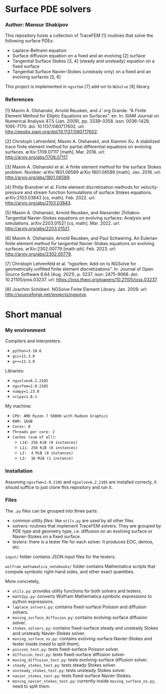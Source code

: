 # Surface PDE solvers
### Author: Mansur Shakipov
This repository hosts a collection of TraceFEM [1] routines that solve the following surface PDEs:
- Laplace-Beltrami equation
- Surface diffusion equation on a fixed and an evolving [2] surface
- Tangential Surface Stokes [3, 4] (steady and unsteady) equation on a fixed surface
- Tangential Surface Navier-Stokes (unsteady only) on a fixed and an evolving surfaces [5, 6]

This project is implemented in `ngsxfem` [7] add-on to `NGSolve` [8] library.

### References
[1] Maxim A. Olshanskii, Arnold Reusken, and J¨org Grande. “A Finite Element Method for Elliptic Equations on Surfaces”. en. In: SIAM Journal on Numerical Analysis 47.5 (Jan. 2009), pp. 3339–3358. issn: 0036-1429, 1095-7170. doi: 10.1137/080717602. url: http://epubs.siam.org/doi/10.1137/080717602. 

[2] Christoph Lehrenfeld, Maxim A. Olshanskii, and Xianmin Xu. A stabilized trace finite element method for partial differential equations on evolving surfaces. arXiv:1709.07117 [math]. Mar. 2018. url: http://arxiv.org/abs/1709.07117.

[3] Maxim A. Olshanskii et al. A finite element method for the surface Stokes problem. Number: arXiv:1801.06589 arXiv:1801.06589 [math]. Jan. 2018. url: http://arxiv.org/abs/1801.06589.

[4] Philip Brandner et al. Finite element discretization methods for velocity-pressure and stream function formulations of surface Stokes equations. arXiv:2103.03843 [cs, math]. Feb. 2022. url: http://arxiv.org/abs/2103.03843.

[5] Maxim A. Olshanskii, Arnold Reusken, and Alexander Zhiliakov. Tangential Navier-Stokes equations on evolving surfaces: Analysis and simulations. arXiv:2203.01521 [cs, math]. Mar. 2022. url: http://arxiv.org/abs/2203.01521.

[6] Maxim A. Olshanskii, Arnold Reusken, and Paul Schwering. An Eulerian finite element method  for tangential Navier-Stokes equations on evolving surfaces. arXiv:2302.00779 [math-ph]. Feb. 2023. url: http://arxiv.org/abs/2302.00779.

[7] Christoph Lehrenfeld et al. “ngsxfem: Add-on to NGSolve for geometrically unfitted finite element discretizations”. In: Journal of Open Source Software 6.64 (Aug. 2021), p. 3237. issn: 2475-9066. doi: 10.21105/joss.03237. url: https://joss.theoj.org/papers/10.21105/joss.03237.

[8] Joachim Schöberl. NGSolve Finite Element Library. Jan. 2009. url: http://sourceforge.net/projects/ngsolve.

# Short manual

### My environment

Compilers and interpreters:
- `python=3.10.6`
- `gcc=11.3.0`
- `g++=11.3.0`

Libraries:
- `ngsolve=6.2.2105`
- `ngsxfem=2.0.2105`
- `numpy=1.23.0`
- `scipy=1.8.1`

My machine:
- `CPU: AMD Ryzen 7 5800H with Radeon Graphics`
- `RAM: 16GB`
- `Cores: 8`
- `Threads per core: 2`
- `Caches (sum of all)`:     
  - `L1d: 256 KiB (8 instances)`
  - `L1i: 256 KiB (8 instances)`
  - `L2:  4 MiB (8 instances)`
  - `L3:  16 MiB (1 instance)`

### Installation
Assuming `ngsxfem=2.0.2105` and `ngsolve=6.2.2105` are installed correcly, it should suffice to just clone this repository and run it.

### Files
The `.py` files can be grouped into three parts: 
- _common utility files_: like `utils.py` are used by all other files
- _solvers_: routines that implement TraceFEM solvers. They are grouped by PDE type and geometry type, i.e. diffusion on an evolving surface or Navier-Stokes on a fixed surface.
- _testers_: there is a tester file for each solver. It produces EOC, demos, etc.

`input/` folder contains JSON input files for the testers.

`wolfram_mathamatica_notebooks/` folder contains Mathematica scripts that compute symbolic right-hand sides, and other exact quantities. 

More concretely,
- `utils.py`: provides utility functions for both solvers and testers.
- `math2py.py`: converts Wolfram Mathematica symbolic expressions to python expressions.
- `laplace_solvers.py`: contains fixed-surface Poisson and diffusion solvers.
- `moving_surface_diffusion.py`: contains evolving-surface diffusion solver.
- `stokes_solvers.py`: contains fixed-surface steady and unsteady Stokes and unsteady Navier-Stokes solver.
- `moving_surface_ns.py`: contains evolving-surface Navier-Stokes and tester inside (need to split them).
- `poisson_test.py`: tests fixed-surface Poisson solver.
- `diffusion_test.py`: tests fixed-surface diffusion solver.
- `moving_diffusion_test.py`: tests evolving-surface diffusion solver.
- `steady_stokes_test.py`: tests steady Stokes solver.
- `unsteady_stokes_test.py`: tests unsteady Stokes solver.
- `navier_stokes_test.py`: tests fixed-surface Navier-Stokes.
- `moving_navier_stokes_test.py`: currently inside `moving_surface_ns.py`, need to split them.